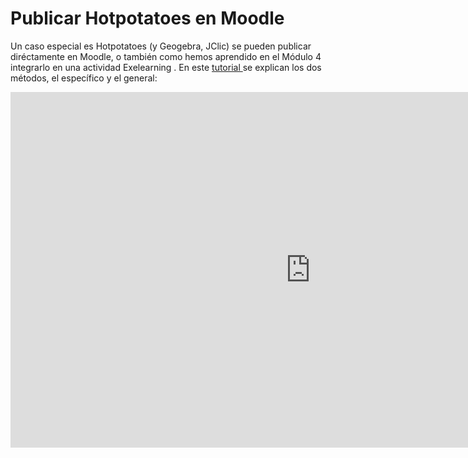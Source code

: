 
# Publicar Hotpotatoes en Moodle

Un caso especial es Hotpotatoes (y Geogebra, JClic) se pueden publicar diréctamente en Moodle, o también como hemos aprendido en el Módulo 4 integrarlo en una actividad Exelearning . En este [tutorial ](https://docs.google.com/presentation/d/11DQDk0bD3wh8OU-y9ZFYfndQkxipC3Os3pwwuDaggYM/pub?start=false&amp;loop=false&amp;delayms=3000)se explican los dos métodos, el específico y el general:

<iframe allowfullscreen="allowfullscreen" frameborder="0" height="569" mozallowfullscreen="mozallowfullscreen" src="https://docs.google.com/presentation/d/11DQDk0bD3wh8OU-y9ZFYfndQkxipC3Os3pwwuDaggYM/embed?start=false&amp;loop=false&amp;delayms=3000" webkitallowfullscreen="webkitallowfullscreen" width="960"></iframe>

